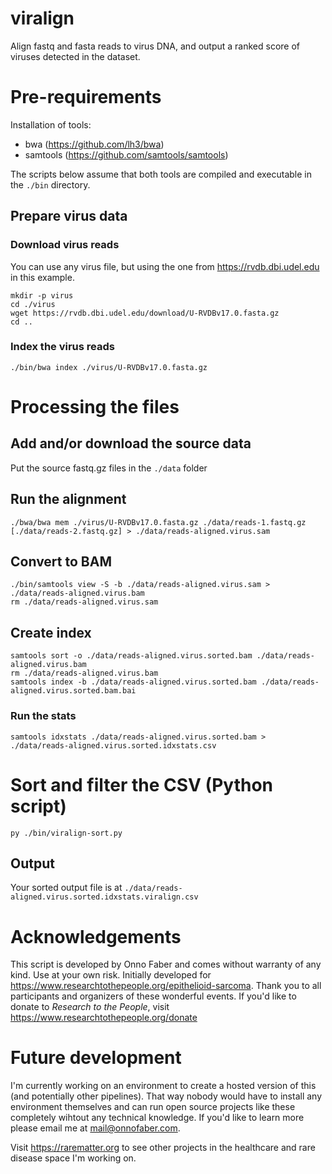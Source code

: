 # viralign

Align fastq and fasta reads to virus DNA, and output a ranked score of viruses detected in the dataset.


# Pre-requirements

Installation of tools:
- bwa (https://github.com/lh3/bwa)
- samtools (https://github.com/samtools/samtools)

The scripts below assume that both tools are compiled and executable in the `./bin` directory.

## Prepare virus data

### Download virus reads

You can use any virus file, but using the one from https://rvdb.dbi.udel.edu in this example.

	mkdir -p virus
	cd ./virus
	wget https://rvdb.dbi.udel.edu/download/U-RVDBv17.0.fasta.gz
	cd ..

### Index the virus reads

	./bin/bwa index ./virus/U-RVDBv17.0.fasta.gz


# Processing the files

## Add and/or download the source data

Put the source fastq.gz files in the `./data` folder

## Run the alignment

	./bwa/bwa mem ./virus/U-RVDBv17.0.fasta.gz ./data/reads-1.fastq.gz [./data/reads-2.fastq.gz] > ./data/reads-aligned.virus.sam

## Convert to BAM

	./bin/samtools view -S -b ./data/reads-aligned.virus.sam > ./data/reads-aligned.virus.bam
	rm ./data/reads-aligned.virus.sam

## Create index

	samtools sort -o ./data/reads-aligned.virus.sorted.bam ./data/reads-aligned.virus.bam
	rm ./data/reads-aligned.virus.bam
	samtools index -b ./data/reads-aligned.virus.sorted.bam ./data/reads-aligned.virus.sorted.bam.bai

### Run the stats

	samtools idxstats ./data/reads-aligned.virus.sorted.bam > ./data/reads-aligned.virus.sorted.idxstats.csv


# Sort and filter the CSV (Python script)

	py ./bin/viralign-sort.py

## Output

Your sorted output file is at `./data/reads-aligned.virus.sorted.idxstats.viralign.csv`


# Acknowledgements

This script is developed by Onno Faber and comes without warranty of any kind. Use at your own risk. 
Initially developed for https://www.researchtothepeople.org/epithelioid-sarcoma. Thank you to all participants and organizers of these wonderful events. If you'd like to donate to *Research to the People*, visit https://www.researchtothepeople.org/donate


# Future development

I'm currently working on an environment to create a hosted version of this (and potentially other pipelines). That way nobody would have to install any environment themselves and can run open source projects like these completely wihtout any technical knowledge. If you'd like to learn more please email me at [mail@onnofaber.com](mail@onnofaber.com).

Visit https://rarematter.org to see other projects in the healthcare and rare disease space I'm working on.

